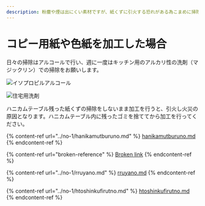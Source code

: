 ```yaml
---
description: 粉塵や煙は出にくい素材ですが、紙くずに引火する恐れがある為こまめに掃除を行う必要があります。
---
```


# コピー用紙や色紙を加工した場合

日々の掃除はアルコールで行い、週に一度はキッチン用のアルカリ性の洗剤（マジックリン）での掃除をお願いします。

![イソプロピルアルコール](/assets/IMG\_0895.JPG)

![住宅用洗剤](/assets/71t3TSbAbHL.\_AC\_SL1000\_.jpg)

ハニカムテーブル残った紙くずの掃除をしないまま加工を行うと、引火し火災の原因となります。ハニカムテーブル内に残ったゴミを捨ててから加工を行ってください。

{% content-ref url="../no-1/hanikamutburuno.md" %}
[hanikamutburuno.md](../no-1/hanikamutburuno.md)
{% endcontent-ref %}

{% content-ref url="broken-reference" %}
[Broken link](broken-reference)
{% endcontent-ref %}

{% content-ref url="../no-1/rruyano.md" %}
[rruyano.md](../no-1/rruyano.md)
{% endcontent-ref %}

{% content-ref url="../no-1/htoshinkufirutno.md" %}
[htoshinkufirutno.md](../no-1/htoshinkufirutno.md)
{% endcontent-ref %}







